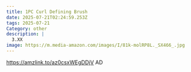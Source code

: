 ```yaml
---
title: 1PC Curl Defining Brush
date: 2025-07-21T02:24:59.253Z
tags: 2025-07-21
Category: other
description: |
  3.XX 
image: https://m.media-amazon.com/images/I/81k-molRP8L._SX466_.jpg
---
```

https://amzlink.to/az0csxWEgDDjV  AD